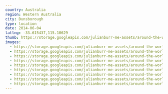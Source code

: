 ```yaml
---
country: Australia
region: Western Australia
city: Dunsborough
type: location
date: 2014-06-04
latlng: -33.615437,115.10629
thumb: https://storage.googleapis.com/julianburr-me-assets/around-the-world/australia/dunsborough/IMG_5013--thumb.JPG
images:
  - https://storage.googleapis.com/julianburr-me-assets/around-the-world/australia/dunsborough/IMG_4918.jpg
  - https://storage.googleapis.com/julianburr-me-assets/around-the-world/australia/dunsborough/IMG_5013.JPG
  - https://storage.googleapis.com/julianburr-me-assets/around-the-world/australia/dunsborough/IMG_5018.JPG
  - https://storage.googleapis.com/julianburr-me-assets/around-the-world/australia/dunsborough/IMG_5021.JPG
  - https://storage.googleapis.com/julianburr-me-assets/around-the-world/australia/dunsborough/IMG_5023.JPG
  - https://storage.googleapis.com/julianburr-me-assets/around-the-world/australia/dunsborough/IMG_5028.JPG
  - https://storage.googleapis.com/julianburr-me-assets/around-the-world/australia/dunsborough/IMG_5034.JPG
  - https://storage.googleapis.com/julianburr-me-assets/around-the-world/australia/dunsborough/IMG_5065.JPG
  - https://storage.googleapis.com/julianburr-me-assets/around-the-world/australia/dunsborough/IMG_9003.JPG
---
```

